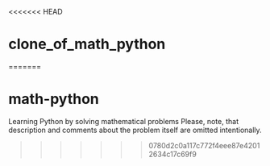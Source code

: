 <<<<<<< HEAD
# clone_of_math_python
=======
# math-python
Learning Python by solving mathematical problems
Please, note, that description and comments about the problem itself are omitted intentionally. 
>>>>>>> 0780d2c0a117c772f4eee87e42012634c17c69f9
